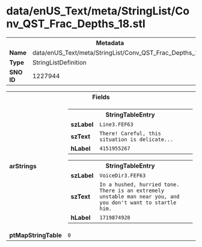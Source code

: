 <h1>data/enUS_Text/meta/StringList/Conv_QST_Frac_Depths_18.stl</h1><table><tr><th colspan="100%">Metadata</th></tr><tr><td><b>Name</b></td><td>data/enUS_Text/meta/StringList/Conv_QST_Frac_Depths_18.stl</td></tr><tr><td><b>Type</b></td><td>StringListDefinition</td></tr><tr><td><b>SNO ID</b></td><td>1227944</td></tr></table>

<table><tr><th colspan="100%">Fields</th></tr><tr><td><b>arStrings</b></td><td><table><tr><th colspan="100%">StringTableEntry</th></tr><tr><td><b>szLabel</b></td><td><code>Line3.FEF63</code></td></tr><tr><td><b>szText</b></td><td><code>There! Careful, this situation is delicate...</code></td></tr><tr><td><b>hLabel</b></td><td><code>4151955267</code></td></tr></table>


<table><tr><th colspan="100%">StringTableEntry</th></tr><tr><td><b>szLabel</b></td><td><code>VoiceDir3.FEF63</code></td></tr><tr><td><b>szText</b></td><td><code>In a hushed, hurried tone. There is an extremely unstable man near you, and you don't want to startle him.</code></td></tr><tr><td><b>hLabel</b></td><td><code>1719874928</code></td></tr></table>


</td></tr><tr><td><b>ptMapStringTable</b></td><td><code>0</code></td></tr></table>

